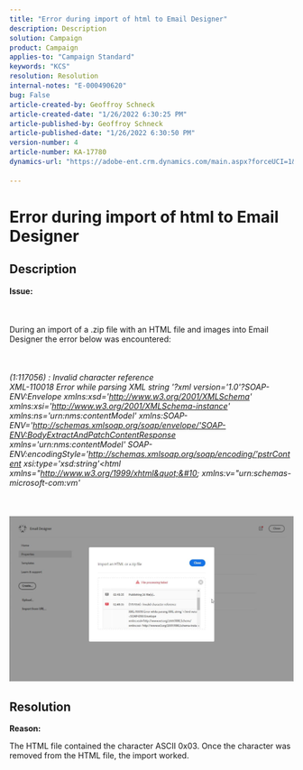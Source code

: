 ```yaml
---
title: "Error during import of html to Email Designer"
description: Description
solution: Campaign
product: Campaign
applies-to: "Campaign Standard"
keywords: "KCS"
resolution: Resolution
internal-notes: "E-000490620"
bug: False
article-created-by: Geoffroy Schneck
article-created-date: "1/26/2022 6:30:25 PM"
article-published-by: Geoffroy Schneck
article-published-date: "1/26/2022 6:30:50 PM"
version-number: 4
article-number: KA-17780
dynamics-url: "https://adobe-ent.crm.dynamics.com/main.aspx?forceUCI=1&pagetype=entityrecord&etn=knowledgearticle&id=bdacbb00-d67e-ec11-8d21-0022480aa950"

---
```

# Error during import of html to Email Designer

## Description

<b>Issue:</b><br><br> <br><br>During an import of a .zip file with an HTML file and images into Email Designer the error below was encountered:<br><br> <br><br>*(1:117056) : Invalid character reference
<br>XML-110018 Error while parsing XML string '?xml version='1.0'?SOAP-ENV:Envelope xmlns:xsd='http://www.w3.org/2001/XMLSchema' xmlns:xsi='http://www.w3.org/2001/XMLSchema-instance' xmlns:ns='urn:nms:contentModel' xmlns:SOAP-ENV='http://schemas.xmlsoap.org/soap/envelope/'SOAP-ENV:BodyExtractAndPatchContentResponse xmlns='urn:nms:contentModel' SOAP-ENV:encodingStyle='http://schemas.xmlsoap.org/soap/encoding/'pstrContent xsi:type='xsd:string'&lt;html xmlns=&quot;http://www.w3.org/1999/xhtml&quot;&#10; xmlns:v=&quot;urn:schemas-microsoft-com:vm'*<br><br> <br><br>![](assets/___eb0cb406-d67e-ec11-8d21-0022480aa950___.jpeg)

## Resolution


<b>Reason:</b>

The HTML file contained the character ASCII 0x03. Once the character was removed from the HTML file, the import worked.
